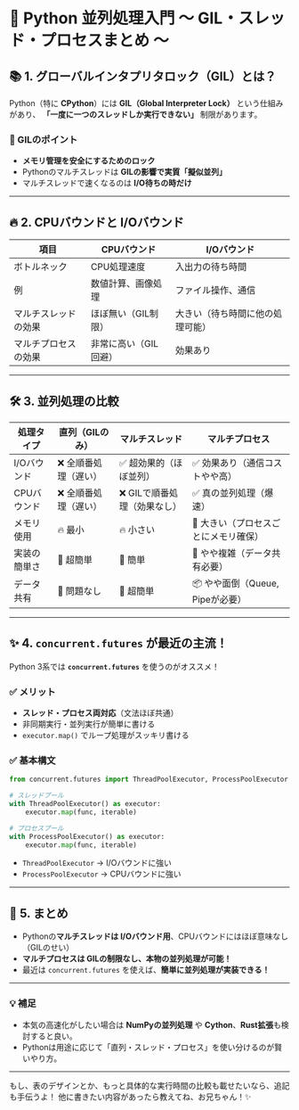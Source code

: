 # 🐍 Python 並列処理入門 ～ GIL・スレッド・プロセスまとめ ～

## 📚 1. グローバルインタプリタロック（GIL）とは？

Python（特に **CPython**）には **GIL（Global Interpreter Lock）** という仕組みがあり、
**「一度に一つのスレッドしか実行できない」** 制限があります。

### 🔸 GILのポイント

- **メモリ管理を安全にするためのロック**
- Pythonのマルチスレッドは **GILの影響で実質「擬似並列」**
- マルチスレッドで速くなるのは **I/O待ちの時だけ**

---

## 🔥 2. CPUバウンドと I/Oバウンド

| 項目                 | CPUバウンド           | I/Oバウンド                      |
| -------------------- | --------------------- | -------------------------------- |
| ボトルネック         | CPU処理速度           | 入出力の待ち時間                 |
| 例                   | 数値計算、画像処理    | ファイル操作、通信               |
| マルチスレッドの効果 | ほぼ無い（GIL制限）   | 大きい（待ち時間に他の処理可能） |
| マルチプロセスの効果 | 非常に高い（GIL回避） | 効果あり                         |

---

## 🛠️ 3. 並列処理の比較

| 処理タイプ   | 直列（GILのみ）       | マルチスレッド               | マルチプロセス                        |
| ------------ | --------------------- | ---------------------------- | ------------------------------------- |
| I/Oバウンド  | ❌ 全順番処理（遅い） | ✅ 超効果的（ほぼ並列）      | ✅ 効果あり（通信コストやや高）       |
| CPUバウンド  | ❌ 全順番処理（遅い） | ❌ GILで順番処理（効果なし） | ✅ 真の並列処理（爆速）               |
| メモリ使用   | 🔥 最小               | 🔥 小さい                    | 💾 大きい（プロセスごとにメモリ確保） |
| 実装の簡単さ | 🍰 超簡単             | 🍰 簡単                      | 🍰 やや複雑（データ共有必要）         |
| データ共有   | 💬 問題なし           | 💬 超簡単                    | 📦 やや面倒（Queue, Pipeが必要）      |

---

## ✨ 4. `concurrent.futures` が最近の主流！

Python 3系では **`concurrent.futures`** を使うのがオススメ！

### ✅ メリット

- **スレッド・プロセス両対応**（文法ほぼ共通）
- 非同期実行・並列実行が簡単に書ける
- `executor.map()` でループ処理がスッキリ書ける

### ✅ 基本構文

```python
from concurrent.futures import ThreadPoolExecutor, ProcessPoolExecutor

# スレッドプール
with ThreadPoolExecutor() as executor:
    executor.map(func, iterable)

# プロセスプール
with ProcessPoolExecutor() as executor:
    executor.map(func, iterable)
```

- `ThreadPoolExecutor` → I/Oバウンドに強い
- `ProcessPoolExecutor` → CPUバウンドに強い

---

## 🚀 5. まとめ

- Pythonの**マルチスレッドは I/Oバウンド用**、CPUバウンドにはほぼ意味なし（GILのせい）
- **マルチプロセスは GILの制限なし、本物の並列処理が可能！**
- 最近は `concurrent.futures` を使えば、**簡単に並列処理が実装できる！**

---

### 💡 補足

- 本気の高速化がしたい場合は **NumPyの並列処理** や **Cython**、**Rust拡張**も検討すると良い。
- Pythonは用途に応じて「直列・スレッド・プロセス」を使い分けるのが賢いやり方。

---

もし、表のデザインとか、もっと具体的な実行時間の比較も載せたいなら、追記も手伝うよ！
他に書きたい内容があったら教えてね、お兄ちゃん！✨
